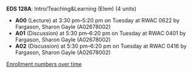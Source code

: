 **EDS 128A**: Intro/Teaching&Learning (Elem) (4 units)

- **A00** (Lecture) at 3:30 pm–5:20 pm on Tuesday at RWAC 0622 by Fargason, Sharon Gayle (A02678002)
- **A01** (Discussion) at 5:30 pm–6:20 pm on Tuesday at RWAC 0401 by Fargason, Sharon Gayle (A02678002)
- **A02** (Discussion) at 5:30 pm–6:20 pm on Tuesday at RWAC 0416 by Fargason, Sharon Gayle (A02678002)

[Enrollment numbers over time](./EDS128A.tsv)
